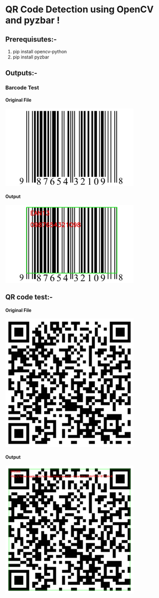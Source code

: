# QR Code Detection using OpenCV and pyzbar !

## Prerequisutes:- 
  1. pip install opencv-python
  2. pip install pyzbar

## Outputs:-

### Barcode Test

#### Original File

<img src="barcode.jpg" width="400"> </br>

#### Output </br>

<img src="barcodeOP.jpg" width="400"> </br>

## QR code test:- </br>

#### Original File </br>

<img src="qrcode.jpg" width="400"> </br>

#### Output </br>

<img src="qrcodeOP.png" width="400"> </br>

